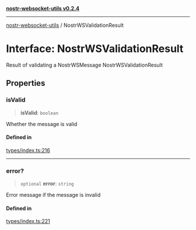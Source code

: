 [**nostr-websocket-utils v0.2.4**](../README.md)

***

[nostr-websocket-utils](../globals.md) / NostrWSValidationResult

# Interface: NostrWSValidationResult

Result of validating a NostrWSMessage
 NostrWSValidationResult

## Properties

### isValid

> **isValid**: `boolean`

Whether the message is valid

#### Defined in

[types/index.ts:216](https://github.com/HumanjavaEnterprises/nostr-websocket-utils/blob/main/src/types/index.ts#L216)

***

### error?

> `optional` **error**: `string`

Error message if the message is invalid

#### Defined in

[types/index.ts:221](https://github.com/HumanjavaEnterprises/nostr-websocket-utils/blob/main/src/types/index.ts#L221)
